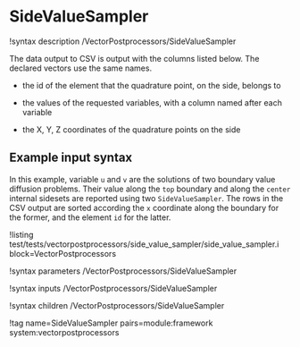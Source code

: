 # SideValueSampler

!syntax description /VectorPostprocessors/SideValueSampler

The data output to CSV is output with the columns listed below. The declared vectors use the same
names.

- the id of the element that the quadrature point, on the side, belongs to

- the values of the requested variables, with a column named after each variable

- the X, Y, Z coordinates of the quadrature points on the side

## Example input syntax

In this example, variable `u` and `v` are the solutions of two boundary value diffusion problems. Their value along the `top` boundary and along the `center` internal sidesets are reported using two `SideValueSampler`. The rows in the CSV output are sorted according the `x` coordinate along the boundary for the former, and the element `id` for the latter.

!listing test/tests/vectorpostprocessors/side_value_sampler/side_value_sampler.i block=VectorPostprocessors

!syntax parameters /VectorPostprocessors/SideValueSampler

!syntax inputs /VectorPostprocessors/SideValueSampler

!syntax children /VectorPostprocessors/SideValueSampler

!tag name=SideValueSampler pairs=module:framework system:vectorpostprocessors
